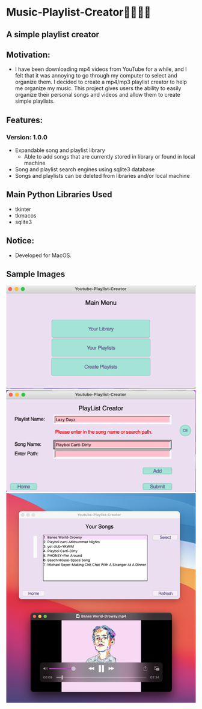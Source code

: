 # Music-Playlist-Creator🎷🎸🎶🎵
## A simple playlist creator 
## Motivation:
* I have been downloading mp4 videos from YouTube for a while, and I felt that it was annoying to go through my computer to select and organize them. I decided to create a mp4/mp3 playlist creator to help me organize my music. This project gives users the ability to easily organize their personal songs and videos and allow them to create simple playlists.
## Features: 
### Version: 1.0.0
* Expandable song and playlist library
  * Able to add songs that are currently stored in library or found in local machine
* Song and playlist search engines using sqlite3 database
* Songs and playlists can be deleted from libraries and/or local machine
## Main Python Libraries Used
* tkinter
* tkmacos
* sqlite3
## Notice:
* Developed for MacOS.
## Sample Images
![](images/main_menu.png)
![](images/playlist_creator.png)
![](images/song_lib.png)